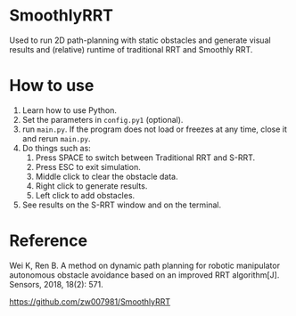 # SmoothlyRRT

Used to run 2D path-planning with static obstacles and generate visual results and (relative) runtime of traditional RRT and Smoothly RRT.

# How to use

1. Learn how to use Python.
2. Set the parameters in `config.py1` (optional).
3. run `main.py`. If the program does not load or freezes at any time, close it and rerun `main.py`.
4. Do things such as:
   1. Press SPACE to switch between Traditional RRT and S-RRT.
   2. Press ESC to exit simulation.
   3. Middle click to clear the obstacle data.
   4. Right click to generate results.
   5. Left click to add obstacles.
5. See results on the S-RRT window and on the terminal.

# Reference

Wei K, Ren B. A method on dynamic path planning for robotic manipulator autonomous obstacle avoidance based on an improved RRT algorithm[J]. Sensors, 2018, 18(2): 571.

https://github.com/zw007981/SmoothlyRRT
